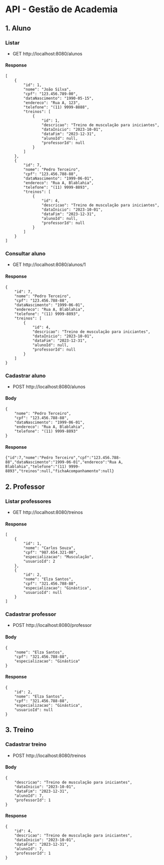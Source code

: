 # API - Gestão de Academia

## 1. Aluno

### Listar
* GET http://localhost:8080/alunos

#### Response
```
[
    {
        "id": 1,
        "nome": "João Silva",
        "cpf": "123.456.789-00",
        "dataNascimento": "1990-05-15",
        "endereco": "Rua A, 123",
        "telefone": "(11) 9999-8888",
        "treinos": [
            {
                "id": 1,
                "descricao": "Treino de musculação para iniciantes",
                "dataInicio": "2023-10-01",
                "dataFim": "2023-12-31",
                "alunoId": null,
                "professorId": null
            }
        ]
    },
    {
        "id": 7,
        "nome": "Pedro Terceiro",
        "cpf": "123.456.788-88",
        "dataNascimento": "1999-06-01",
        "endereco": "Rua A, Blablahia",
        "telefone": "(11) 9999-8893",
        "treinos": [
            {
                "id": 4,
                "descricao": "Treino de musculação para iniciantes",
                "dataInicio": "2023-10-01",
                "dataFim": "2023-12-31",
                "alunoId": null,
                "professorId": null
            }
        ]
    }
]
```

### Consultar aluno
* GET http://localhost:8080/alunos/1

#### Response
```
{
    "id": 7,
    "nome": "Pedro Terceiro",
    "cpf": "123.456.788-88",
    "dataNascimento": "1999-06-01",
    "endereco": "Rua A, Blablahia",
    "telefone": "(11) 9999-8893",
    "treinos": [
        {
            "id": 4,
            "descricao": "Treino de musculação para iniciantes",
            "dataInicio": "2023-10-01",
            "dataFim": "2023-12-31",
            "alunoId": null,
            "professorId": null
        }
    ]
}
```
### Cadastrar aluno
* POST http://localhost:8080/alunos

#### Body
```
{
    "nome": "Pedro Terceiro",
    "cpf": "123.456.788-88",
    "dataNascimento": "1999-06-01",
    "endereco": "Rua A, Blablahia",
    "telefone": "(11) 9999-8893"
}
```

#### Response
```
{"id":7,"nome":"Pedro Terceiro","cpf":"123.456.788-88","dataNascimento":"1999-06-01","endereco":"Rua A, Blablahia","telefone":"(11) 9999-8893","treinos":null,"fichaAcompanhamento":null}
```

## 2. Professor

### Listar professores
* GET http://localhost:8080/treinos

#### Response
```
[
    {
        "id": 1,
        "nome": "Carlos Souza",
        "cpf": "987.654.321-00",
        "especializacao": "Musculação",
        "usuarioId": 2
    },
    {
        "id": 2,
        "nome": "Elza Santos",
        "cpf": "321.456.788-88",
        "especializacao": "Ginástica",
        "usuarioId": null
    }
]
```
### Cadastrar professor
* POST http://localhost:8080/professor

#### Body
```
{
    "nome": "Elza Santos",
    "cpf": "321.456.788-88",
    "especializacao": "Ginástica"
}
```

#### Response
```
{
    "id": 2,
    "nome": "Elza Santos",
    "cpf": "321.456.788-88",
    "especializacao": "Ginástica",
    "usuarioId": null
}
```

## 3. Treino

### Cadastrar treino
* POST http://localhost:8080/treinos

#### Body
```
{
    "descricao": "Treino de musculação para iniciantes",
    "dataInicio": "2023-10-01",
    "dataFim": "2023-12-31",
    "alunoId": 7,
    "professorId": 1
}
```
#### Response
```
{
    "id": 4,
    "descricao": "Treino de musculação para iniciantes",
    "dataInicio": "2023-10-01",
    "dataFim": "2023-12-31",
    "alunoId": 7,
    "professorId": 1
}
```